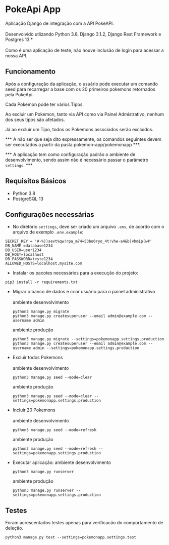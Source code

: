 # PokeApi App
Aplicação Django de integração com a API PokeAPI.<br><br>
Desenvolvido utlizando Python 3.8, Django 3.1.2, Django Rest Framework e Postgres 13.*<br><br>
Como é uma aplicação de teste, não houve inclusão de login para acessar a nossa API.

## Funcionamento
Após a configuração da aplicação, o usuário pode executar um comando seed para recarregar a base com os 20 primeiros pokemons retornados pela PokeApi.

Cada Pokemon pode ter vários Tipos.

Ao excluir um Pokemon, tanto via API como via Painel Admistrativo, nenhum dos seus tipos são afetados.

Já ao excluir um Tipo, todos os Pokemons associados serão excluídos.

*** A não ser que seja dito expressamente, os comandos seguintes devem ser executados a partir da pasta pokemon-app/pokemonapp ***.

*** A aplicação tem como configuração padrão o ambiente de desenvolvimento, sendo assim não é necessário passar o parâmetro ```settings```. ***

## Requisitos Básicos
 - Python 3.8
 - PostgreSQL 13

## Configurações necessárias
- No diretório ```settings```, deve ser criado um arquivo ```.env```, de acordo com o arquivo de exemplo ```.env.example```:
```
SECRET_KEY = '#-%))sevt%qw!rpa_m74=53bo0ryo_4t!vhe-a4&b)vhm1p(w#'
DB_NAME =database1234
DB_USER=user1234
DB_HOST=localhost
DB_PASSWORD=teste1234
ALLOWED_HOSTS=localhost,mysite.com
```

- Instalar os pacotes necessários para a execução do projeto:
```
pip3 install -r requirements.txt
```
- Migrar o banco de dados e criar usuário para o painel administrativo<br><br>
  ambiente desenvolvimento
    ```
    python3 manage.py migrate
    python3 manage.py createsuperuser --email admin@example.com --username admin
    ```
    ambiente produção

    ```
    python3 manage.py migrate --settings=pokemonapp.settings.production
    python3 manage.py createsuperuser --email admin@example.com --username admin --settings=pokemonapp.settings.production
    ```

- Excluir todos Pokemons<br><br>
    ambiente desenvolvimento
    ```
    python3 manage.py seed --mode=clear
    ```
    ambiente produção
    ```
    python3 manage.py seed --mode=clear --settings=pokemonapp.settings.production
    ```

- Incluir 20 Pokemons<br><br>
    ambiente desenvolvimento
    ```
    python3 manage.py seed --mode=refresh
    ```
    ambiente produção
    ```
    python3 manage.py seed --mode=refresh --settings=pokemonapp.settings.production
    ```
- Executar aplicação:
    ambiente desenvolvimento
    ```
    python3 manage.py runserver
    ```
    ambiente produção
    ```
    python3 manage.py runserver --settings=pokemonapp.settings.production
    ```
    
## Testes
Foram acrescentados testes apenas para verificacão do comportamento de deleção.
```
python3 manage.py test --settings=pokemonapp.settings.test
```
